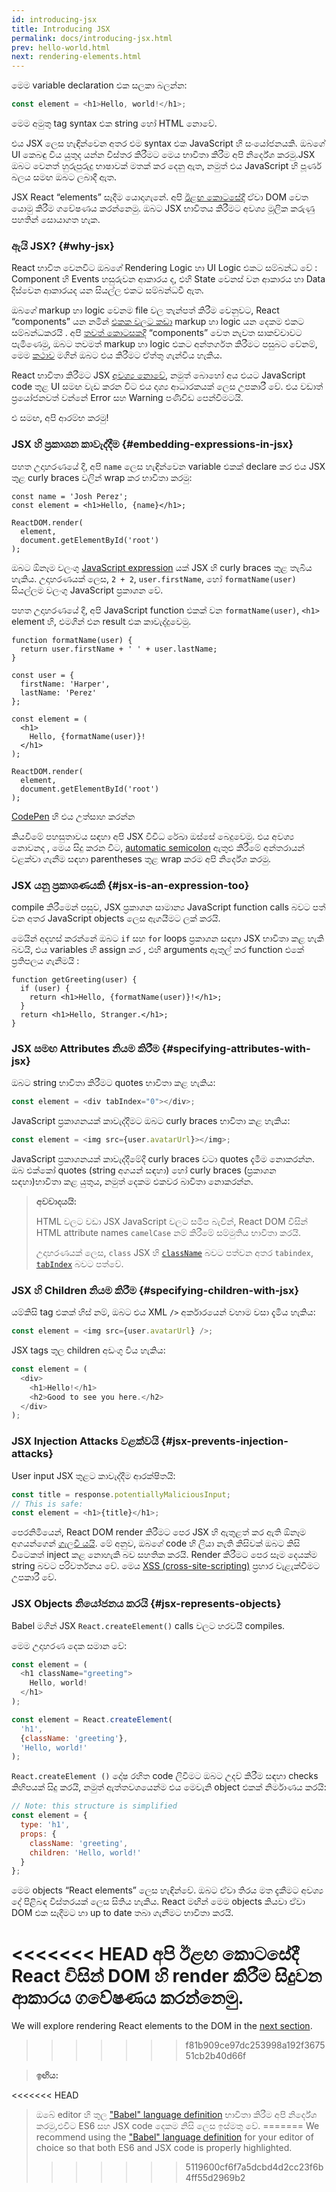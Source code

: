```yaml
---
id: introducing-jsx
title: Introducing JSX
permalink: docs/introducing-jsx.html
prev: hello-world.html
next: rendering-elements.html
---
```


මෙම variable declaration එක සලකා බලන්න:

```js
const element = <h1>Hello, world!</h1>;
```

මෙම අමුතු tag syntax එක string හෝ HTML නොවේ.

එය JSX ලෙස හැඳින්වෙන අතර එම syntax එක JavaScript හි 
සංයෝජනයකි. ඔබගේ UI කෙබඳු විය යුතුද යන්න විස්තර කිරීමට මෙය භාවිතා කිරීම අපි නිර්දේශ කරමු.JSX ඔබට වෙනත් හුරුපුරුදු භාෂාවක් මතක් කර දෙනු ඇත, නමුත් එය JavaScript හි පූර්ණ බලය සමඟ ඔබට ලබාදී  ඇත.

JSX React “elements” සෑදීම යොදාගැනේ. අපි [ඊළඟ කොටසේදී](/docs/rendering-elements.html) ඒවා DOM වෙත යොමු කිරීම ගවේෂණය කරන්නෙමු. ඔබට JSX භාවිතය කිරීමට අවශ්‍ය  මූලික කරුණු පහතින් සොයාගත හැක.

### ඇයි JSX? {#why-jsx}

React භාවිත වෙනවිට ඔබගේ Rendering Logic හා UI Logic එකට සම්බන්ධ වේ : Component හි Events හසුරුවන ආකාරය ද, එහි State වෙනස් වන ආකාරය හා Data දිස්වෙන ආකාරයද යන සියල්ල එකට සම්බන්ධවී ඇත.

ඔබගේ markup හා logic වෙනම file වල තැන්පත් කිරීම වෙනුවට, React “components” යන නමින් [එකක වලට කඩා](https://en.wikipedia.org/wiki/Separation_of_concerns) markup හා logic යන දෙකම එකට සම්බන්ධකරයි . අපි [තවත් කොටසකදී](/docs/components-and-props.html)  “components” වෙත නැවත සාකච්චාවට පැමිණෙමු, ඔබට තවමත් markup හා logic එකට අන්තර්ගත කිරීමට පසුබට වේනම්, මෙම [කථාව](https://www.youtube.com/watch?v=x7cQ3mrcKaY) මගින් ඔබට එය කිරීමට ඒත්තු ගැන්විය හැකිය.

React භාවිතා කිරීමට JSX  [අවශ්‍ය නොවේ](/docs/react-without-jsx.html), නමුත් බොහෝ අය එයට JavaScript code තුළ UI සමඟ වැඩ කරන විට එය  දෘශ්‍ය ආධාරකයක් ලෙස උපකාරී වේ. එය වඩාත් ප්‍රයෝජනවත් වන්නේ Error  සහ Warning පණිවිඩ පෙන්වීමටයි.

එ සමඟ, අපි ආරම්භ කරමු!

### JSX හි ප්‍රකාශන කාවැද්දීම {#embedding-expressions-in-jsx}

පහත උදාහරණයේ දී, අපි `name` ලෙස හැඳින්වෙන variable එකක්  declare  කර එය JSX  තුළ curly braces වලින් wrap කර  භාවිතා කරමු:

```js{1,2}
const name = 'Josh Perez';
const element = <h1>Hello, {name}</h1>;

ReactDOM.render(
  element,
  document.getElementById('root')
);
```

ඔබට ඕනෑම වලංගු [JavaScript expression](https://developer.mozilla.org/en-US/docs/Web/JavaScript/Guide/Expressions_and_Operators#Expressions) යක් JSX හි curly braces තුළ තැබිය හැකිය. උදාහරණයක් ලෙස, `2 + 2`, `user.firstName`, හෝ `formatName(user)` සියල්ලම වලංගු JavaScript ප්‍රකාශන වේ.

පහත උදාහරණයේ දී, අපි JavaScript  function එකක් වන `formatName(user)`,  `<h1>` element හි, එමගින් එන result එක කාවැද්දුවෙමු.

```js{12}
function formatName(user) {
  return user.firstName + ' ' + user.lastName;
}

const user = {
  firstName: 'Harper',
  lastName: 'Perez'
};

const element = (
  <h1>
    Hello, {formatName(user)}!
  </h1>
);

ReactDOM.render(
  element,
  document.getElementById('root')
);
```

[CodePen](codepen://introducing-jsx) හි එය උත්සාහ කරන්න

කියවීමේ පහසුතාවය සඳහා අපි JSX විවිධ රේඛා ඔස්සේ බෙදුවෙමු. එය අවශ්‍ය නොවනද , මෙය සිදු කරන විට, [automatic semicolon](https://stackoverflow.com/q/2846283) ඇතුළු කිරීමේ අන්තරායන් වළක්වා ගැනීම සඳහා parentheses තුළ wrap කරම අපි නිර්දේශ කරමු.

### JSX යනු ප්‍රකාශණයකි {#jsx-is-an-expression-too}

compile කිරීමෙන් පසුව, JSX ප්‍රකාශන සාමාන්‍ය JavaScript function calls බවට පත් වන අතර JavaScript objects ලෙස ඇගයීමට ලක් කරයි.

මෙයින් අදහස් කරන්නේ ඔබට `if` සහ `for` loops ප්‍රකාශන සඳහා JSX භාවිතා කළ හැකි බවයි, එය variables හි assign කර , එහි arguments ඇතුල් කර function එකේ  ප්‍රතිපලය ගැනීමයි :

```js{3,5}
function getGreeting(user) {
  if (user) {
    return <h1>Hello, {formatName(user)}!</h1>;
  }
  return <h1>Hello, Stranger.</h1>;
}
```

### JSX සමඟ Attributes නියම කිරීම {#specifying-attributes-with-jsx}

ඔබට string  භාවිතා කිරීමට quotes භාවිතා කළ හැකිය:

```js
const element = <div tabIndex="0"></div>;
```

JavaScript ප්‍රකාශනයක් කාවැද්දීමට ඔබට curly braces භාවිතා කළ හැකිය:

```js
const element = <img src={user.avatarUrl}></img>;
```

JavaScript  ප්‍රකාශනයක් කාවැද්දීමේදී curly braces වටා quotes දැමීම  නොකරන්න. ඔබ එක්කෝ quotes (string අගයන් සඳහා) හෝ curly braces (ප්‍රකාශන සඳහා)භාවිතා කළ යුතුය, නමුත් දෙකම එකවර බාවිතා නොකරන්න.

>**අවවාදයයි:**
>
>HTML වලට වඩා JSX JavaScript වලට සමීප බැවින්, React DOM විසින් HTML attribute names `camelCase` නම් කිරීමේ සම්මුතිය භාවිතා කරයි.
>
> උදාහරණයක් ලෙස, `class` JSX හි [`className`](https://developer.mozilla.org/en-US/docs/Web/API/Element/className) බවට පත්වන අතර `tabindex`,  [`tabIndex`](https://developer.mozilla.org/en-US/docs/Web/API/HTMLElement/tabIndex) බවට පත්වේ.

### JSX හි Children  නියම කිරීම {#specifying-children-with-jsx}

යම්කිසි tag එකක් හිස් නම්, ඔබට එය XML `/>` අර්කාරයෙන් වහාම වසා දැමිය හැකිය:

```js
const element = <img src={user.avatarUrl} />;
```

JSX tags තුල children අඩංගු විය හැකිය:

```js
const element = (
  <div>
    <h1>Hello!</h1>
    <h2>Good to see you here.</h2>
  </div>
);
```

### JSX Injection Attacks වළක්වයි {#jsx-prevents-injection-attacks}

User input JSX තුළට කාවැද්දීම ආරක්ෂිතයි:

```js
const title = response.potentiallyMaliciousInput;
// This is safe:
const element = <h1>{title}</h1>;
```

පෙරනිමියෙන්, React DOM render කිරීමට පෙර JSX හි ඇතුළත් කර ඇති ඕනෑම අගයන්ගෙන් [ගැලවී යයි](https://stackoverflow.com/questions/7381974/which-characters-need-to-be-escaped-on-html). මේ අනුව, ඔබගේ code හි ලියා නැති කිසිවක් ඔබට කිසි විටෙකත් inject කළ නොහැකි බව සහතික කරයි. Render කිරීමට පෙර සෑම දෙයක්ම string බවට පරිවර්තනය වේ. මෙය [XSS (cross-site-scripting)](https://en.wikipedia.org/wiki/Cross-site_scripting) ප්‍රහාර වැළැක්වීමට උපකාරී වේ.

### JSX Objects නියෝජනය කරයි {#jsx-represents-objects}

Babel මගින් JSX `React.createElement()` calls වලට හරවයි compiles. 

මෙම උදාහරණ දෙක සමාන වේ:

```js
const element = (
  <h1 className="greeting">
    Hello, world!
  </h1>
);
```

```js
const element = React.createElement(
  'h1',
  {className: 'greeting'},
  'Hello, world!'
);
```

`React.createElement ()` දෝෂ රහිත code ලිවීමට ඔබට උදව් කිරීම සඳහා checks කිහිපයක් සිදු කරයි, නමුත් ඇත්තවශයෙන්ම  එය මෙවැනි object එකක් නිර්මාණය කරයි:

```js
// Note: this structure is simplified
const element = {
  type: 'h1',
  props: {
    className: 'greeting',
    children: 'Hello, world!'
  }
};
```

මෙම objects  “React elements” ලෙස හැඳින්වේ. ඔබට ඒවා තිරය මත දැකීමට අවශ්‍ය දේ පිළිබඳ විස්තරයක් ලෙස සිතිය හැකිය. React  මඟින් මෙම objects කියවා ඒවා DOM එක සෑදීමට හා up to date තබා ගැනීමට භාවිතා කරයි.

<<<<<<< HEAD
අපි ඊළඟ කොටසේදී React විසින් DOM හි render කිරීම සිදුවන ආකාරය ගවේෂණය කරන්නෙමු.
=======
We will explore rendering React elements to the DOM in the [next section](/docs/rendering-elements.html).
>>>>>>> f81b909ce97dc253998a192f367551cb2b40d66f

>**ඉඟිය:**
>
<<<<<<< HEAD
>ඔබේ editor හි තුල ["Babel" language definition](https://babeljs.io/docs/editors) භාවිතා කිරීම අපි නිර්දේශ කරමු,එවිට ES6 සහ JSX code දෙකම නිසි ලෙස ඉස්මතු වේ.
=======
>We recommend using the ["Babel" language definition](https://babeljs.io/docs/en/next/editors) for your editor of choice so that both ES6 and JSX code is properly highlighted.
>>>>>>> 5119600cf6f7a5dcbd4d2cc23f6b4ff55d2969b2
